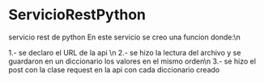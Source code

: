 # ServicioRestPython
servicio rest de python
En este servicio se creo una funcion donde:\n

1.- se declaro el URL de la api \n
2.- se hizo la lectura del archivo y se guardaron en un diccionario los valores en el mismo orden\n
3.- se hizo el post con la clase request en la api con cada diccionario creado
